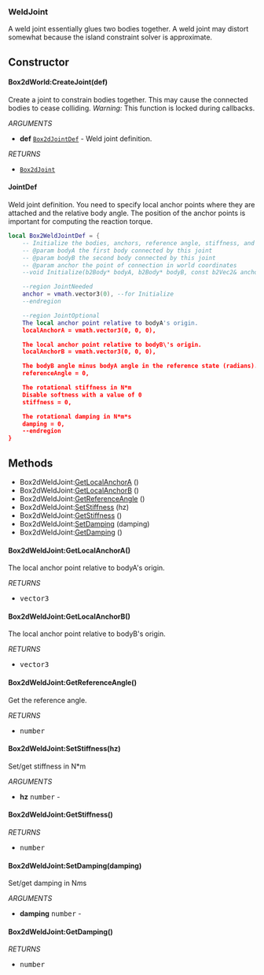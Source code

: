 ### WeldJoint
A weld joint essentially glues two bodies together. A weld joint may
distort somewhat because the island constraint solver is approximate.

## Constructor

#### Box2dWorld:CreateJoint(def)
Create a joint to constrain bodies together.
This may cause the connected bodies to cease colliding.
_Warning:_ This function is locked during callbacks.

_ARGUMENTS_
* __def__ [`Box2dJointDef`](doc/Joint.md) - Weld joint definition.

_RETURNS_
* [`Box2dJoint`](doc/Joint.md)

#### JointDef
Weld joint definition. You need to specify local anchor points
where they are attached and the relative body angle. The position
of the anchor points is important for computing the reaction torque.

```lua
local Box2WeldJointDef = {
    -- Initialize the bodies, anchors, reference angle, stiffness, and damping.
    -- @param bodyA the first body connected by this joint
    -- @param bodyB the second body connected by this joint
    -- @param anchor the point of connection in world coordinates
    --void Initialize(b2Body* bodyA, b2Body* bodyB, const b2Vec2& anchor);

    --region JointNeeded
    anchor = vmath.vector3(0), --for Initialize
    --endregion

    --region JointOptional
    The local anchor point relative to bodyA's origin.
    localAnchorA = vmath.vector3(0, 0, 0),

    The local anchor point relative to bodyB\'s origin.
    localAnchorB = vmath.vector3(0, 0, 0),

    The bodyB angle minus bodyA angle in the reference state (radians).
    referenceAngle = 0,

    The rotational stiffness in N*m
    Disable softness with a value of 0
    stiffness = 0,

    The rotational damping in N*m*s
    damping = 0,
    --endregion
}
```

## Methods

* Box2dWeldJoint:[GetLocalAnchorA](#box2dweldjointgetlocalanchora) ()
* Box2dWeldJoint:[GetLocalAnchorB](#box2dweldjointgetlocalanchorb) ()
* Box2dWeldJoint:[GetReferenceAngle](#box2dweldjointgetreferenceangle) ()
* Box2dWeldJoint:[SetStiffness](#box2dweldjointsetstiffnesshz) (hz)
* Box2dWeldJoint:[GetStiffness](#box2dweldjointgetstiffness) ()
* Box2dWeldJoint:[SetDamping](#box2dweldjointsetdampingdamping) (damping)
* Box2dWeldJoint:[GetDamping](#box2dweldjointgetdamping) ()

#### Box2dWeldJoint:GetLocalAnchorA()
The local anchor point relative to bodyA's origin.

_RETURNS_
* <kbd>vector3</kbd>

#### Box2dWeldJoint:GetLocalAnchorB()
The local anchor point relative to bodyB's origin.

_RETURNS_
* <kbd>vector3</kbd>

#### Box2dWeldJoint:GetReferenceAngle()
Get the reference angle.

_RETURNS_
* <kbd>number</kbd>

#### Box2dWeldJoint:SetStiffness(hz)
Set/get stiffness in N*m

_ARGUMENTS_
* __hz__ <kbd>number</kbd> -

#### Box2dWeldJoint:GetStiffness()

_RETURNS_
* <kbd>number</kbd>

#### Box2dWeldJoint:SetDamping(damping)
Set/get damping in N*m*s

_ARGUMENTS_
* __damping__ <kbd>number</kbd> -

#### Box2dWeldJoint:GetDamping()

_RETURNS_
* <kbd>number</kbd>
